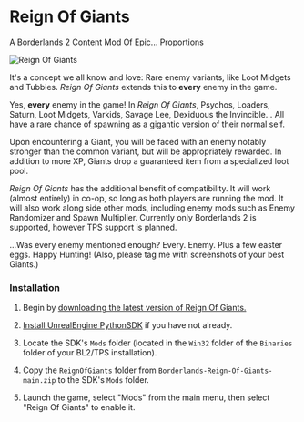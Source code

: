 # Reign Of Giants
A Borderlands 2 Content Mod Of Epic... Proportions

![Reign Of Giants](https://i.imgur.com/DQhnMx4.jpg)

It's a concept we all know and love: Rare enemy variants, like Loot Midgets and Tubbies. *Reign Of Giants* extends this to __every__ enemy in the game.

Yes, __every__ enemy in the game! In *Reign Of Giants*, Psychos, Loaders, Saturn, Loot Midgets, Varkids, Savage Lee, Dexiduous the Invincible... All have a rare chance of spawning as a gigantic version of their normal self.

Upon encountering a Giant, you will be faced with an enemy notably stronger than the common variant, but will be appropriately rewarded. In addition to more XP, Giants drop a guaranteed item from a specialized loot pool.

*Reign Of Giants* has the additional benefit of compatibility. It will work (almost entirely) in co-op, so long as both players are running the mod. It will also work along side other mods, including enemy mods such as Enemy Randomizer and Spawn Multiplier. Currently only Borderlands 2 is supported, however TPS support is planned.

...Was every enemy mentioned enough? Every. Enemy. Plus a few easter eggs. Happy Hunting! (Also, please tag me with screenshots of your best Giants.)

### Installation

1. Begin by [downloading the latest version of Reign Of Giants.](https://github.com/mopioid/Borderlands-Reign-Of-Giants/archive/main.zip)

2. [Install UnrealEngine PythonSDK](https://github.com/bl-sdk/PythonSDK#installation) if you have not already.

3. Locate the SDK's `Mods` folder (located in the `Win32` folder of the `Binaries` folder of your BL2/TPS installation).

4. Copy the `ReignOfGiants` folder from `Borderlands-Reign-Of-Giants-main.zip` to the SDK's `Mods` folder.

5. Launch the game, select "Mods" from the main menu, then select "Reign Of Giants" to enable it.